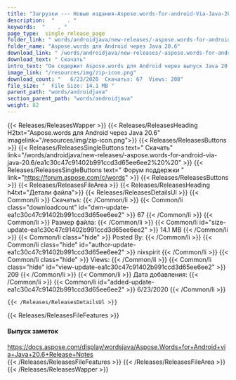 ```yaml
---
title: "Загрузки --- Новые издания-Aspose.words-for-android-Via-Java-20.6." 
description:  "    . " 
keywords:  "    . " 
page_type:  single_release_page
folder_link: " words/androidjava/new-releases/-aspose.words-for-android-via-java-20.6/"
folder_name: "Aspose.words для Android через Java 20.6"
download_link: " /words/androidjava/new-releases/-aspose.words-for-android-via-java-20.6/ea1c30c47c91402b991ccd3d65ee6ee2"
download_text: " Скачать"
intro_text: "Он содержит Aspose.words для Android через выпуск Java 20.6."
image_link: "/resources/img/zip-icon.png"
download_count: "   6/23/2020  Скачатьs: 67  Views: 208"
file_size: "  File Size: 14.1 MB "
parent_path: "words/androidjava"
section_parent_path: "words/androidjava"
weight: 82
---
```


{{< Releases/ReleasesWapper >}}
  {{< Releases/ReleasesHeading H2txt="Aspose.words для Android через Java 20.6" imagelink="/resources/img/zip-icon.png">}}
  {{< Releases/ReleasesButtons >}}
    {{< Releases/ReleasesSingleButtons text=" Скачать" link="/words/androidjava/new-releases/-aspose.words-for-android-via-java-20.6/ea1c30c47c91402b991ccd3d65ee6ee2%20%20" >}}
    {{< Releases/ReleasesSingleButtons text=" Форум поддержки " link="https://forum.aspose.com/c/words" >}}
  {{< Releases/ReleasesButtons >}}
  {{< Releases/ReleasesFileArea >}}
    {{< Releases/ReleasesHeading h4txt="Детали файла">}}
    {{< Releases/ReleasesDetailsUl >}}
            {{< Common/li  >}} Скачатьs: {{< /Common/li >}} 
      {{< Common/li class="downloadcount" id="dwn-update-ea1c30c47c91402b991ccd3d65ee6ee2" >}} 67 {{< /Common/li >}} 
      {{< Common/li  >}} Размер файла: {{< /Common/li >}} 
      {{< Common/li id="size-update-ea1c30c47c91402b991ccd3d65ee6ee2" >}} 14.1 MB {{< /Common/li >}} 
      {{< Common/li  class="hide" >}} Posted By: {{< /Common/li >}} 
      {{< Common/li class="hide" id="author-update-ea1c30c47c91402b991ccd3d65ee6ee2" >}} nixspirit {{< /Common/li >}} 
      {{< Common/li class="hide"  >}} Views: {{< /Common/li >}} 
      {{< Common/li class="hide" id="view-update-ea1c30c47c91402b991ccd3d65ee6ee2" >}} 209 {{< /Common/li >}} 
      {{< Common/li  >}} Дата добавления: {{< /Common/li >}} 
      {{< Common/li id="added-update-ea1c30c47c91402b991ccd3d65ee6ee2" >}} 6/23/2020 {{< /Common/li >}} 

    {{< /Releases/ReleasesDetailsUl >}}

  {{< Releases/ReleasesFileFeatures >}}
      <h4>Выпуск заметок</h4><div><a href="https://docs.aspose.com/display/wordsjava/Aspose.Words+for+Android+via+Java+20.6+Release+Notes">https://docs.aspose.com/display/wordsjava/Aspose.Words+for+Android+via+Java+20.6+Release+Notes</a></div>
  {{< /Releases/ReleasesFileFeatures >}}
 {{< /Releases/ReleasesFileArea >}}
{{< /Releases/ReleasesWapper >}}


